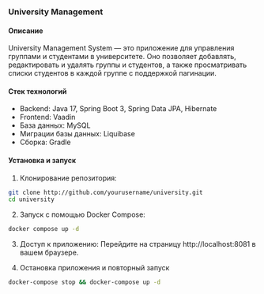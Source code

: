 ### University Management

#### Описание

University Management System — это приложение для управления группами и студентами в университете. Оно позволяет 
добавлять, редактировать и удалять группы и студентов, а также просматривать списки студентов в каждой группе с 
поддержкой пагинации.

#### Стек технологий

* Backend: Java 17, Spring Boot 3, Spring Data JPA, Hibernate
* Frontend: Vaadin
* База данных: MySQL
* Миграции базы данных: Liquibase
* Сборка: Gradle

#### Установка и запуск

1. Клонирование репозитория:
```bash
git clone http://github.com/yourusername/university.git
cd university
```

2. Запуск с помощью Docker Compose:
```bash
docker compose up -d
```

3. Доступ к приложению:
   Перейдите на страницу http://localhost:8081 в вашем браузере.


4. Остановка приложения и повторный запуск
```bash
docker-compose stop && docker-compose up -d
```